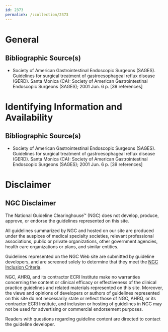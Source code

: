 ```yaml
---
id: 2373
permalink: /:collection/2373
---
```


# General

## Bibliographic Source(s)

- Society of American Gastrointestinal Endoscopic Surgeons (SAGES). Guidelines for surgical treatment of gastroesophageal reflux disease (GERD). Santa Monica (CA): Society of American Gastrointestinal Endoscopic Surgeons (SAGES); 2001 Jun. 6 p. [39 references]

# Identifying Information and Availability

## Bibliographic Source(s)

- Society of American Gastrointestinal Endoscopic Surgeons (SAGES). Guidelines for surgical treatment of gastroesophageal reflux disease (GERD). Santa Monica (CA): Society of American Gastrointestinal Endoscopic Surgeons (SAGES); 2001 Jun. 6 p. [39 references]

# Disclaimer

## NGC Disclaimer

The National Guideline Clearinghouse™ (NGC) does not develop, produce, approve, or endorse the guidelines represented on this site.

All guidelines summarized by NGC and hosted on our site are produced under the auspices of medical specialty societies, relevant professional associations, public or private organizations, other government agencies, health care organizations or plans, and similar entities.

Guidelines represented on the NGC Web site are submitted by guideline developers, and are screened solely to determine that they meet the [NGC Inclusion Criteria](/help-and-about/summaries/inclusion-criteria).

NGC, AHRQ, and its contractor ECRI Institute make no warranties concerning the content or clinical efficacy or effectiveness of the clinical practice guidelines and related materials represented on this site. Moreover, the views and opinions of developers or authors of guidelines represented on this site do not necessarily state or reflect those of NGC, AHRQ, or its contractor ECRI Institute, and inclusion or hosting of guidelines in NGC may not be used for advertising or commercial endorsement purposes.

Readers with questions regarding guideline content are directed to contact the guideline developer.

